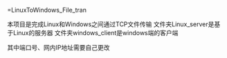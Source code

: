 =LinuxToWindows_File_tran

本项目是完成Linux和Windows之间通过TCP文件传输
文件夹Linux_server是基于Linux的服务器
文件夹windows_client是windows端的客户端

其中端口号、网内IP地址需要自己更改
